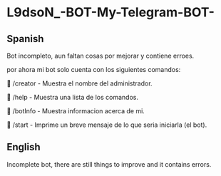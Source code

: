 # L9dsoN_-BOT-My-Telegram-BOT-

## Spanish
Bot incompleto, aun faltan cosas por mejorar y contiene erroes.

por ahora mi bot solo cuenta con los siguientes comandos:

📝 /creator - Muestra el nombre del administrador.

📝 /help - Muestra una lista de los comandos.

📝 /botInfo - Muestra informacion acerca de mi.

📝 /start - Imprime un breve mensaje de lo que seria iniciarla (el bot).

## English
Incomplete bot, there are still things to improve and it contains errors.
